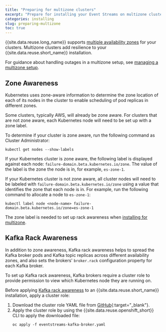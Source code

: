 ```yaml
---
title: "Preparing for multizone clusters"
excerpt: "Prepare for installing your Event Streams on multizone clusters."
categories: installing
slug: preparing-multizone
toc: true
---
```


{{site.data.reuse.long_name}} supports [multiple availability zones](../planning/#multiple-availability-zones) for your clusters. Multizone clusters add resilience to your {{site.data.reuse.short_name}} installation.

For guidance about handling outages in a multizone setup, see [managing a multizone setup](../../administering/managing-multizone/).

## Zone Awareness

Kubernetes uses zone-aware information to determine the zone location of each of its nodes in the cluster to enable scheduling of pod replicas in different zones.

Some clusters, typically AWS, will already be zone aware. For clusters that are not zone aware, each Kubernetes node will need to be set up with a zone label.

To determine if your cluster is zone aware, run the following command as Cluster Administrator:

`kubectl get nodes --show-labels`

If your Kubernetes cluster is zone aware, the following label is displayed against each node: `failure-domain.beta.kubernetes.io/zone`. The value of the label is the zone the node is in, for example, `es-zone-1`.

If your Kubernetes cluster is not zone aware, all cluster nodes will need to be labeled with `failure-domain.beta.kubernetes.io/zone` using a value that identifies the zone that each node is in. For example, run the following command to allocate a node to `es-zone-1`:

   `kubectl label node <node-name> failure-domain.beta.kubernetes.io/zone=es-zone-1`

The zone label is needed to set up rack awareness when [installing for multizone](../configuring/#applying-kafka-rack-awareness).

## Kafka Rack Awareness

In addition to zone awareness, Kafka rack awareness helps to spread the Kafka broker pods and Kafka topic replicas across different availability zones, and also sets the brokers' `broker.rack` configuration property for each Kafka broker.

To set up Kafka rack awareness, Kafka brokers require a cluster role to provide permission to view which Kubernetes node they are running on.

Before applying [Kafka rack awareness](../configuring/#applying-kafka-rack-awareness) to an {{site.data.reuse.short_name}} installation, apply a cluster role:

1. Download the cluster role YAML file from [GitHub](https://github.com/ibm-messaging/event-streams-operator-resources/blob/master/cluster-roles/eventstreams-kafka-broker.yaml){:target="_blank"}.
2. Apply the cluster role by using the {{site.data.reuse.openshift_short}} CLI to apply the downloaded file:
   ```
   oc apply -f eventstreams-kafka-broker.yaml
   ```
